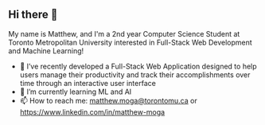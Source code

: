 ## Hi there 👋

My name is Matthew, and I'm a 2nd year Computer Science Student at Toronto Metropolitan University interested in Full-Stack Web Development and Machine Learning!
- 🔭 I’ve recently developed a Full-Stack Web Application designed to help users manage their productivity and track their accomplishments over time through an interactive user interface
- 🌱 I’m currently learning ML and AI
- 📫 How to reach me: matthew.moga@torontomu.ca or https://www.linkedin.com/in/matthew-moga

<!--
**Matt1092/matt1092** is a ✨ _special_ ✨ repository because its `README.md` (this file) appears on your GitHub profile.

Here are some ideas to get you started:

- 🔭 I’m currently working on ...
- 🌱 I’m currently learning ...
- 👯 I’m looking to collaborate on ...
- 🤔 I’m looking for help with ...
- 💬 Ask me about ...
- 📫 How to reach me: ...
- 😄 Pronouns: ...
- ⚡ Fun fact: ...
-->
